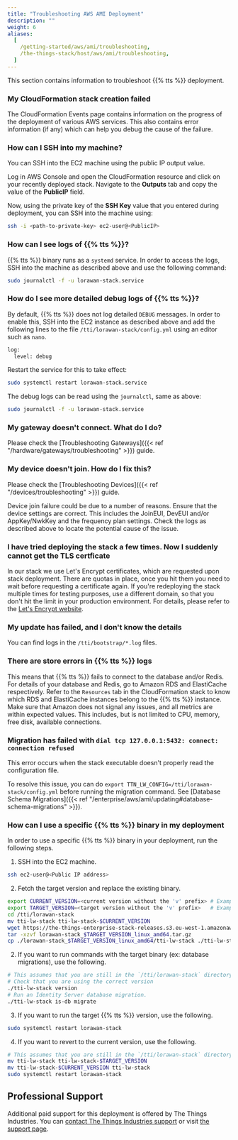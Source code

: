 ```yaml
---
title: "Troubleshooting AWS AMI Deployment"
description: ""
weight: 6
aliases:
  [
    /getting-started/aws/ami/troubleshooting,
    /the-things-stack/host/aws/ami/troubleshooting,
  ]
---
```


<!--
TODO: https://github.com/TheThingsNetwork/lorawan-stack/issues/2714
Move to generic getting started guide once ready.
-->

This section contains information to troubleshoot {{% tts %}} deployment.

<!--more-->

### My CloudFormation stack creation failed

The CloudFormation Events page contains information on the progress of the deployment of various AWS services. This also contains error information (if any) which can help you debug the cause of the failure.

### How can I SSH into my machine?

You can SSH into the EC2 machine using the public IP output value.

Log in AWS Console and open the CloudFormation resource and click on your recently deployed stack. Navigate to the **Outputs** tab and copy the value of the **PublicIP** field.

Now, using the private key of the **SSH Key** value that you entered during deployment, you can SSH into the machine using:

```bash
ssh -i <path-to-private-key> ec2-user@<PublicIP>
```

### How can I see logs of {{% tts %}}?

{{% tts %}} binary runs as a `systemd` service. In order to access the logs, SSH into the machine as described above and use the following command:

```bash
sudo journalctl -f -u lorawan-stack.service
```

### How do I see more detailed debug logs of {{% tts %}}?

By default, {{% tts %}} does not log detailed `DEBUG` messages. In order to enable this, SSH into the EC2 instance as described above and add the following lines to the file `/tti/lorawan-stack/config.yml` using an editor such as `nano`.

```bash
log:
  level: debug
```

Restart the service for this to take effect:

```bash
sudo systemctl restart lorawan-stack.service
```

The debug logs can be read using the `journalctl`, same as above:

```bash
sudo journalctl -f -u lorawan-stack.service
```

### My gateway doesn't connect. What do I do?

Please check the [Troubleshooting Gateways]({{< ref "/hardware/gateways/troubleshooting" >}}) guide.

### My device doesn't join. How do I fix this?

Please check the [Troubleshooting Devices]({{< ref "/devices/troubleshooting" >}}) guide.

Device join failure could be due to a number of reasons. Ensure that the device settings are correct. This includes the JoinEUI, DevEUI and/or AppKey/NwkKey and the frequency plan settings. Check the logs as described above to locate the potential cause of the issue.

### I have tried deploying the stack a few times. Now I suddenly cannot get the TLS certficate

In our stack we use Let's Encrypt certificates, which are requested upon stack deployment. There are quotas in place, once you hit them you need to wait before requesting a certificate again. If you're redeploying the stack multiple times for testing purposes, use a different domain, so that you don't hit the limit in your production environment. For details, please refer to the [Let's Encrypt website](https://letsencrypt.org/docs/rate-limits/).

### My update has failed, and I don't know the details

You can find logs in the `/tti/bootstrap/*.log` files.

### There are store errors in {{% tts %}} logs

This means that {{% tts %}} fails to connect to the database and/or Redis. For details of your database and Redis, go to Amazon RDS and ElastiCache respectively. Refer to the `Resources` tab in the CloudFormation stack to know which RDS and ElastiCache instances belong to the {{% tts %}} instance. Make sure that Amazon does not signal any issues, and all metrics are within expected values. This includes, but is not limited to CPU, memory, free disk, available connections.

### Migration has failed with `dial tcp 127.0.0.1:5432: connect: connection refused`

This error occurs when the stack executable doesn't properly read the configuration file.

To resolve this issue, you can do `export TTN_LW_CONFIG=/tti/lorawan-stack/config.yml` before running the migration command. See [Database Schema Migrations]({{< ref "/enterprise/aws/ami/updating#database-schema-migrations" >}}).

### How can I use a specific {{% tts %}} binary in my deployment

In order to use a specific {{% tts %}} binary in your deployment, run the following steps.

1. SSH into the EC2 machine.

```bash
ssh ec2-user@<Public IP address>
```

2. Fetch the target version and replace the existing binary.

```bash
export CURRENT_VERSION=<current version without the 'v' prefix> # Example: 3.30.0
export TARGET_VERSION=<target version without the 'v' prefix>   # Example: 3.29.0
cd /tti/lorawan-stack
mv tti-lw-stack tti-lw-stack-$CURRENT_VERSION
wget https://the-things-enterprise-stack-releases.s3.eu-west-1.amazonaws.com/$TARGET_VERSION/lorawan-stack_$TARGET_VERSION_linux_amd64.tar.gz
tar -xzvf lorawan-stack_$TARGET_VERSION_linux_amd64.tar.gz
cp ./lorawan-stack_$TARGET_VERSION_linux_amd64/tti-lw-stack ./tti-lw-stack
```

2. If you want to run commands with the target binary (ex: database migrations), use the following.

```bash
# This assumes that you are still in the `/tti/lorawan-stack` directory.
# Check that you are using the correct version
./tti-lw-stack version
# Run an Identity Server database migration.
./tti-lw-stack is-db migrate
```

3. If you want to run the target {{% tts %}} version, use the following.

```bash
sudo systemctl restart lorawan-stack
```

4. If you want to revert to the current version, use the following.

```bash
# This assumes that you are still in the `/tti/lorawan-stack` directory.
mv tti-lw-stack tti-lw-stack-$TARGET_VERSION
mv tti-lw-stack-$CURRENT_VERSION tti-lw-stack
sudo systemctl restart lorawan-stack
```

## Professional Support

Additional paid support for this deployment is offered by The Things Industries. You can [contact The Things Industries support](mailto:support@thethingsindustries.com) or visit [the support page](https://www.thethingsindustries.com/support/).
